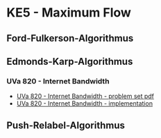 # KE5 - Maximum Flow

## Ford-Fulkerson-Algorithmus

## Edmonds-Karp-Algorithmus

### UVa 820 - Internet Bandwidth

* [UVa 820 - Internet Bandwidth - problem set pdf](https://onlinejudge.org/external/8/820.pdf)
* [UVa 820 - Internet Bandwidth - implementation](https://github.com/Diusrex/UVA-Solutions/blob/master/820%20Internet%20Bandwidth.cpp)

## Push-Relabel-Algorithmus
